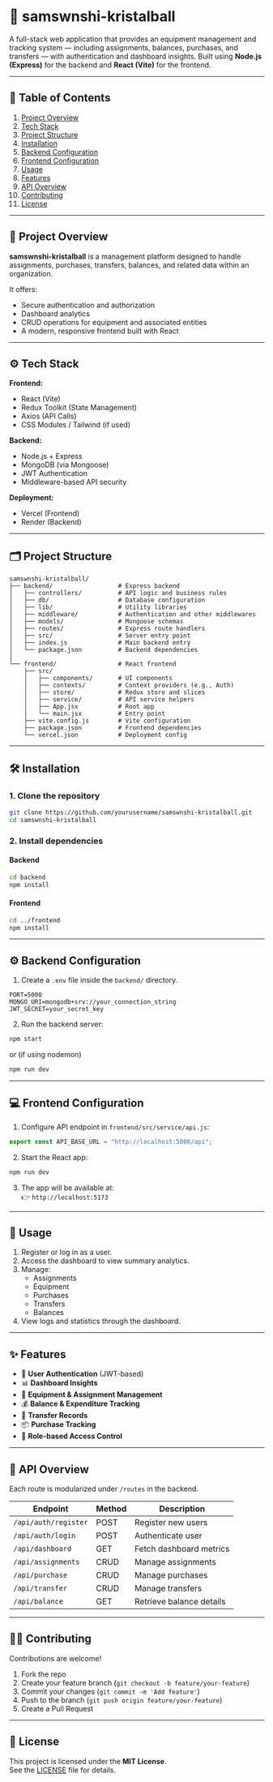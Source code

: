 # 🧿 samswnshi-kristalball

A full-stack web application that provides an equipment management and tracking system — including assignments, balances, purchases, and transfers — with authentication and dashboard insights. Built using **Node.js (Express)** for the backend and **React (Vite)** for the frontend.

---

## 📑 Table of Contents

1. [Project Overview](#project-overview)  
2. [Tech Stack](#tech-stack)  
3. [Project Structure](#project-structure)  
4. [Installation](#installation)  
5. [Backend Configuration](#backend-configuration)  
6. [Frontend Configuration](#frontend-configuration)  
7. [Usage](#usage)  
8. [Features](#features)  
9. [API Overview](#api-overview)  
10. [Contributing](#contributing)  
11. [License](#license)

---

## 🧠 Project Overview

**samswnshi-kristalball** is a management platform designed to handle assignments, purchases, transfers, balances, and related data within an organization.  

It offers:
- Secure authentication and authorization  
- Dashboard analytics  
- CRUD operations for equipment and associated entities  
- A modern, responsive frontend built with React  

---

## ⚙️ Tech Stack

**Frontend:**
- React (Vite)
- Redux Toolkit (State Management)
- Axios (API Calls)
- CSS Modules / Tailwind (if used)

**Backend:**
- Node.js + Express
- MongoDB (via Mongoose)
- JWT Authentication
- Middleware-based API security

**Deployment:**
- Vercel (Frontend)
- Render  (Backend)

---

## 🗂️ Project Structure

```
samswnshi-kristalball/
├── backend/                  # Express backend
│   ├── controllers/          # API logic and business rules
│   ├── db/                   # Database configuration
│   ├── lib/                  # Utility libraries
│   ├── middleware/           # Authentication and other middlewares
│   ├── models/               # Mongoose schemas
│   ├── routes/               # Express route handlers
│   ├── src/                  # Server entry point
│   ├── index.js              # Main backend entry
│   └── package.json          # Backend dependencies
│
└── frontend/                 # React frontend
    ├── src/
    │   ├── components/       # UI components
    │   ├── contexts/         # Context providers (e.g., Auth)
    │   ├── store/            # Redux store and slices
    │   ├── service/          # API service helpers
    │   ├── App.jsx           # Root app
    │   └── main.jsx          # Entry point
    ├── vite.config.js        # Vite configuration
    ├── package.json          # Frontend dependencies
    └── vercel.json           # Deployment config
```

---

## 🛠️ Installation

### 1. Clone the repository

```bash
git clone https://github.com/yourusername/samswnshi-kristalball.git
cd samswnshi-kristalball
```

### 2. Install dependencies

#### Backend
```bash
cd backend
npm install
```

#### Frontend
```bash
cd ../frontend
npm install
```

---

## ⚙️ Backend Configuration

1. Create a `.env` file inside the `backend/` directory.

```env
PORT=5000
MONGO_URI=mongodb+srv://your_connection_string
JWT_SECRET=your_secret_key
```

2. Run the backend server:
```bash
npm start
```
or (if using nodemon)
```bash
npm run dev
```

---

## 💻 Frontend Configuration

1. Configure API endpoint in `frontend/src/service/api.js`:
```js
export const API_BASE_URL = "http://localhost:5000/api";
```

2. Start the React app:
```bash
npm run dev
```

3. The app will be available at:  
👉 `http://localhost:5173`

---

## 🚀 Usage

1. Register or log in as a user.  
2. Access the dashboard to view summary analytics.  
3. Manage:
   - Assignments  
   - Equipment  
   - Purchases  
   - Transfers  
   - Balances  
4. View logs and statistics through the dashboard.

---

## ✨ Features

- 🔐 **User Authentication** (JWT-based)
- 📊 **Dashboard Insights**
- 💼 **Equipment & Assignment Management**
- 💰 **Balance & Expenditure Tracking**
- 🔄 **Transfer Records**
- 📦 **Purchase Tracking**
- 🧩 **Role-based Access Control**

---

## 📡 API Overview

Each route is modularized under `/routes` in the backend.

| Endpoint | Method | Description |
|-----------|---------|-------------|
| `/api/auth/register` | POST | Register new users |
| `/api/auth/login` | POST | Authenticate user |
| `/api/dashboard` | GET | Fetch dashboard metrics |
| `/api/assignments` | CRUD | Manage assignments |
| `/api/purchase` | CRUD | Manage purchases |
| `/api/transfer` | CRUD | Manage transfers |
| `/api/balance` | GET | Retrieve balance details |

---

## 🧑‍💻 Contributing

Contributions are welcome!  
1. Fork the repo  
2. Create your feature branch (`git checkout -b feature/your-feature`)  
3. Commit your changes (`git commit -m 'Add feature'`)  
4. Push to the branch (`git push origin feature/your-feature`)  
5. Create a Pull Request  

---

## 📜 License

This project is licensed under the **MIT License**.  
See the [LICENSE](LICENSE) file for details.
